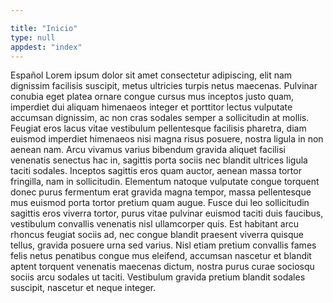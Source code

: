 ```yaml
---

title: "Inicio"
type: null
appdest: "index"
---
```

Español
Lorem ipsum dolor sit amet consectetur adipiscing, elit nam dignissim facilisis suscipit, metus ultricies turpis netus maecenas. Pulvinar conubia eget platea ornare congue cursus mus inceptos justo quam, imperdiet dui aliquam himenaeos integer et porttitor lectus vulputate accumsan dignissim, ac non cras sodales semper a sollicitudin at mollis. Feugiat eros lacus vitae vestibulum pellentesque facilisis pharetra, diam euismod imperdiet himenaeos nisi magna risus posuere, nostra ligula in non aenean nam. Arcu vivamus varius bibendum gravida aliquet facilisi venenatis senectus hac in, sagittis porta sociis nec blandit ultrices ligula taciti sodales. Inceptos sagittis eros quam auctor, aenean massa tortor fringilla, nam in sollicitudin. Elementum natoque vulputate congue torquent donec purus fermentum erat gravida magna tempor, massa pellentesque mus euismod porta tortor pretium quam augue. Fusce dui leo sollicitudin sagittis eros viverra tortor, purus vitae pulvinar euismod taciti duis faucibus, vestibulum convallis venenatis nisl ullamcorper quis. Est habitant arcu rhoncus feugiat sociis ad, nec congue blandit praesent viverra quisque tellus, gravida posuere urna sed varius. Nisl etiam pretium convallis fames felis netus penatibus congue mus eleifend, accumsan nascetur et blandit aptent torquent venenatis maecenas dictum, nostra purus curae sociosqu sociis arcu sodales ut taciti. Vestibulum gravida pretium blandit sodales suscipit, nascetur et neque integer.